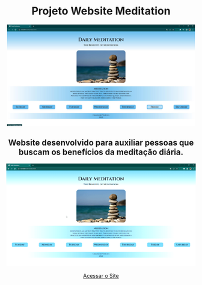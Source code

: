 <h1 align="center">Projeto Website Meditation</h1>

<div align="center">
<img src="1.jpg" width="500px">
</div>


<h2 align="center">Website desenvolvido para auxiliar pessoas que buscam os benefícios da meditação diária.</h2>


  <p align="center">
    <img src="fucionando.gif" alt="nao foi"/>
  </p>



<div align="center"><a href="https://mendesvinicius7575.github.io/Projeto-Website-Meditation/index.html" target="_blank">Acessar o Site</a></div>
